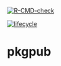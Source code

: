 <!-- badges: start -->
[![R-CMD-check](https://github.com/A2-ai/pkgpub/actions/workflows/R-CMD-check.yaml/badge.svg)](https://github.com/A2-ai/pkgpub/actions/workflows/R-CMD-check.yaml)
<!-- badges: end -->
[![lifecycle](https://img.shields.io/badge/lifecycle-experimental-orange.svg)](https://www.tidyverse.org/lifecycle/#experimental)

# pkgpub

